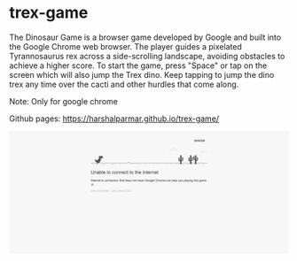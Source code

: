 # trex-game
The Dinosaur Game is a browser game developed by Google and built into the Google Chrome web browser. The player guides a pixelated Tyrannosaurus rex across a side-scrolling landscape, avoiding obstacles to achieve a higher score.
To start the game, press "Space" or tap on the screen which will also jump the Trex dino. Keep tapping to jump the dino trex any time over the cacti and other hurdles that come along.

Note: Only for google chrome

Github pages: https://harshalparmar.github.io/trex-game/

![alt text](https://raw.githubusercontent.com/harshalparmar/trex-game/main/trex-game-img.png)
